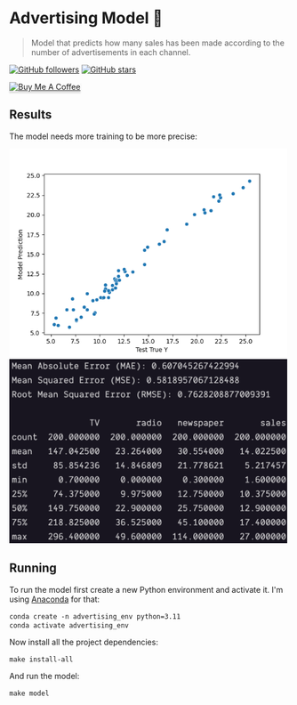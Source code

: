 # Advertising Model 🤖

> Model that predicts how many sales has been made according to the number of advertisements in each channel.

[![GitHub followers](https://img.shields.io/github/followers/jlenon7.svg?style=social&label=Follow&maxAge=2592000)](https://github.com/jlenon7?tab=followers)
[![GitHub stars](https://img.shields.io/github/stars/jlenon7/advertising-model.svg?style=social&label=Star&maxAge=2592000)](https://github.com/jlenon7/advertising-model/stargazers/)

<p>
    <a href="https://www.buymeacoffee.com/athenna" target="_blank"><img src="https://www.buymeacoffee.com/assets/img/custom_images/orange_img.png" alt="Buy Me A Coffee" style="height: 41px !important;width: 174px !important;box-shadow: 0px 3px 2px 0px rgba(190, 190, 190, 0.5) !important;-webkit-box-shadow: 0px 3px 2px 0px rgba(190, 190, 190, 0.5) !important;" ></a>
</p>

## Results

The model needs more training to be more precise:

<img src="resources/predictions.png" width="500px">
<img src="resources/mae-mse-rmse.png" width="500px">

## Running

To run the model first create a new Python environment and activate it. I'm using [Anaconda](https://www.anaconda.com/) for that:

```shell
conda create -n advertising_env python=3.11
conda activate advertising_env
```

Now install all the project dependencies:

```shell
make install-all
```

And run the model:

```shell
make model
```
